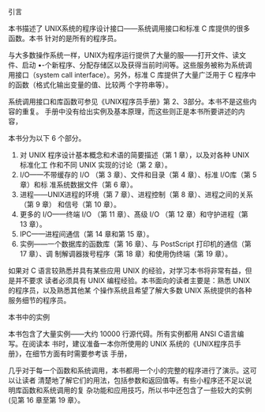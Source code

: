 
引言

本书描述了 UNIX系统的程序设计接口——系统调用接口和标准 C 库提供的很多函数。本书 针对的是所有的程序员。

与大多数操作系统一样，UNIX为程序运行提供了大量的服——打开文件、读文件、启动 •-个新程序、分配存储区以及获得当前时间等。这些服务被称为系统调用接口（system call interface）。另外，标准 C 库提供了大量广泛用于 C 程序中的函数（格式化输出变量的值、比较两 个字符串等）。

系统调用接口和库函数可参见《UNIX程序员手册》第 2、3部分。本书不是这些内容的重复。 手册中没有给出实例及基本原理，而这些则正是本书所要讲述的内容，


本书分为以下 6 个部分。

1. 对 UNIX 程序设计基本概念和术语的简要描述（第 1 章），以及对各种 UNIX 标准化工 作和不同 UNIX 实现的讨论（第 2 章）。
2. I/O——不带缓存的 I/O （第 3 章）、文件和目录（第 4 章）、标准 I/O库（第 5 章）和标 准系统数据文件（第 6 章）。
3. 进程——UNIX进程的环境（第 7 章）、进程控制（第 8 章）、进程之间的关系（第 9 章） 和信号（第 10 章）。
4. 更多的 I/O——终端 I/O （第 11 章）、髙级 I/O （第 12 章）和守护进程（第 13 章）。
5. IPC——进程间通信（第 14 章和第 15 章）。
6. 实例——一个数据库的函数库（第 16 章）、与 PostScript 打印机的通信（第 17 章）、调 制解调器拨号程序（第 18 章）和使用伪终端（第 19 章）。



如果对 C 语言较熟悉并具有某些应用 UNIX 的经验，对学习本书将非常有益，但是并不要求 读者必须具有 UNIX 编程经验。本书面向的读者主要是：熟悉 UNIX 的程序员，以及熟悉其他某 个操作系统且希望了解大多数 UNIX 系统提供的各种服务细节的程序员。

本书中的实例

本书包含了大量实例——大约 10000 行源代碍。所有实例都用 ANSI C语言编写。在阅读本 书时，建议准备一本你所使用的 UNIX 系统的《UNIX程序员手册》，在细节方面有时需要参考该 手册，

几乎对于每一个函数和系统调用，本书都用一个小的完整的程序进行了演示。这可以让读者 清楚地了解它们的用法，包括参数和返回值等。有些小程序还不足以说明库函数和系统调用的复 杂功能和应用技巧，所以书中还包含了一些较大的实例(见第 16 章至第 19 章〉。
